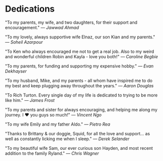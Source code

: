 # Dedications

"To my parents, my wife, and two daughters, for their support and encouragement."
_— Jawwad Ahmad_

"To my lovely, always supportive wife Elnaz, our son Kian and my parents."
_— Soheil Azarpour_

"To Ken who always encouraged me not to get a real job. Also to my weird and wonderful children Robin and Kayla - love you both!"
_— Caroline Begbie_

"To my parents, for funding and supporting my expensive hobby."
_— Evan Dekhayser_

"To my husband, Mike, and my parents - all whom have inspired me to do my best and keep plugging away throughout the years."
_— Aaron Douglas_

"To Rich Turton. Every single day of my life is dedicated to trying to be more like him."
_— James Frost_

"To my parents and sister for always encouraging, and helping me along my journey. I ♥︎ you guys so much!"
_— Vincent Ngo_

"To my wife Emily and my father Aldo."
_— Pietro Rea_

"Thanks to Brittany & our doggie, Squid, for all the love and support... as well as constantly licking me when I sleep."
_— Derek Selander_

"To my beautiful wife Sam, our ever curious son Hayden, and most recent addition to the family Ryland."
_— Chris Wagner_


